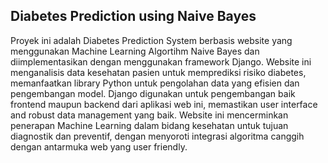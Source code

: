 ## Diabetes Prediction using Naive Bayes
Proyek ini adalah Diabetes Prediction System berbasis website yang menggunakan Machine Learning Algortihm Naive Bayes dan diimplementasikan dengan menggunakan framework Django. Website ini menganalisis data kesehatan pasien untuk memprediksi risiko diabetes, memanfaatkan library Python untuk pengolahan data yang efisien dan pengembangan model. Django digunakan untuk pengembangan baik frontend maupun backend dari aplikasi web ini, memastikan user interface and robust data management yang baik. Website ini mencerminkan penerapan Machine Learning dalam bidang kesehatan untuk tujuan diagnostik dan preventif, dengan menyoroti integrasi algoritma canggih dengan antarmuka web yang user friendly.
